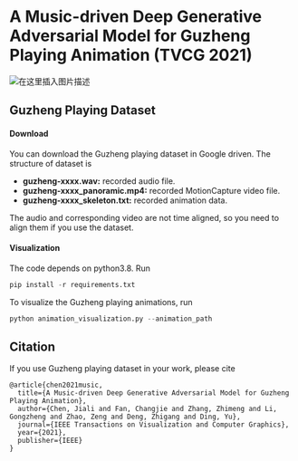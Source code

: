 # A Music-driven Deep Generative Adversarial Model for Guzheng Playing Animation (TVCG 2021)
![在这里插入图片描述](https://img-blog.csdnimg.cn/766c3dcd0bd64586abf4f570e94c9073.png#pic_center)

## Guzheng Playing Dataset
#### Download
You can download the Guzheng playing dataset in Google driven.
The structure of dataset is

 - **guzheng-xxxx.wav:** recorded audio file.
 - **guzheng-xxxx_panoramic.mp4:** recorded MotionCapture video file.
 - **guzheng-xxxx_skeleton.txt:**  recorded animation data.

The audio and corresponding video are not time aligned, so you need to align them if you use the dataset.
#### Visualization
The code depends on python3.8. Run 
```python 
pip install -r requirements.txt
```

To visualize the Guzheng playing animations, run
```python 
python animation_visualization.py --animation_path
```
## Citation
If you use Guzheng playing dataset in your work, please cite

```
@article{chen2021music,
  title={A Music-driven Deep Generative Adversarial Model for Guzheng Playing Animation},
  author={Chen, Jiali and Fan, Changjie and Zhang, Zhimeng and Li, Gongzheng and Zhao, Zeng and Deng, Zhigang and Ding, Yu},
  journal={IEEE Transactions on Visualization and Computer Graphics},
  year={2021},
  publisher={IEEE}
}
```
